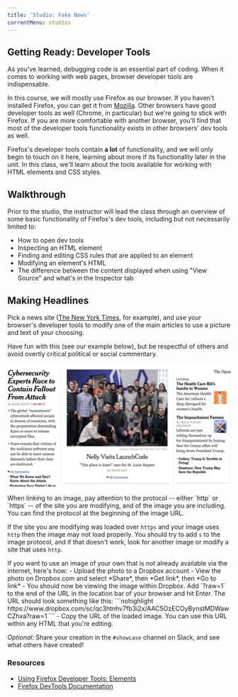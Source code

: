```yaml
---
title: 'Studio: Fake News'
currentMenu: studios
---
```


## Getting Ready: Developer Tools

As you've learned, debugging code is an essential part of coding. When it comes to working with web pages, browser developer tools are indispensable.

In this course, we will mostly use Firefox as our browser. If you haven't installed Firefox, you can get it from [Mozilla](https://www.mozilla.org/en-US/firefox/new/). Other browsers have good developer tools as well (Chrome, in particular) but we're going to stick with Firefox. If you are more comfortable with another browser, you'll find that most of the developer tools functionality exists in other browsers' dev tools as well.

Firefox's developer tools contain **a lot** of functionality, and we will only begin to touch on it here, learning about more if its functionality later in the unit. In this class, we'll learn about the tools available for working with HTML elements and CSS styles.

## Walkthrough

Prior to the studio, the instructor will lead the class through an overview of some basic functionality of Firefox's dev tools, including but not necessarily limited to:
- How to open dev tools
- Inspecting an HTML element
- Finding and editing CSS rules that are applied to an element
- Modifying an element's HTML
- The difference between the content displayed when using "View Source" and what's in the Inspector tab

## Making Headlines

Pick a news site ([The New York Times](https://www.nytimes.com/), for example), and use your browser's developer tools to modify one of the main articles to use a picture and text of your choosing.

Have fun with this (see our example below), but be respectful of others and avoid overtly critical political or social commentary.

![Sample Fake Article](images/nelly-lc.png)

<aside class="aside-warning" markdown="1">
When linking to an image, pay attention to the protocol -- either `http` or `https` -- of the site you are modifying, and of the image you are including. You can find the protocol at the beginning of the image URL.

If the site you are modifying was loaded over `https` and your image uses `http` then the image may not load properly. You should try to add `s` to the image protocol, and if that doesn't work, look for another image or modify a site that uses `http`.
</aside>

<aside class="aside-pro-tip" markdown="1">
If you want to use an image of your own that is not already available via the internet, here's how:
- Upload the photo to a Dropbox account
- View the photo on Dropbox.com and select *Share*, then *Get link*, then *Go to link*
- You should now be viewing the image within Dropbox. Add `?raw=1` to the end of the URL in the location bar of your browser and hit Enter. The URL should look something like this:
    ```nohighlight
    https://www.dropbox.com/sc/qc3htnhv7fb3i2x/AAC5OzECOyBynstMDWawCZhxa?raw=1
    ```
- Copy the URL of the loaded image. You can use this URL within any HTML that you're editing.
</aside>

*Optional:* Share your creation in the `#showcase` channel on Slack, and see what others have created!

### Resources

* [Using Firefox Developer Tools: Elements](https://www.youtube.com/watch?v=nV9PLPFTnkE)
* [Firefox DevTools Documentation](https://developers.google.com/web/tools/Firefox-devtools/)
